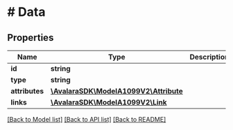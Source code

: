 # # Data

## Properties

Name | Type | Description | Notes
------------ | ------------- | ------------- | -------------
**id** | **string** |  | [optional]
**type** | **string** |  | [optional]
**attributes** | [**\AvalaraSDK\ModelA1099V2\Attribute**](Attribute.md) |  | [optional]
**links** | [**\AvalaraSDK\ModelA1099V2\Link**](Link.md) |  | [optional]

[[Back to Model list]](../../../README.md#models) [[Back to API list]](../../../README.md#endpoints) [[Back to README]](../../../README.md)
